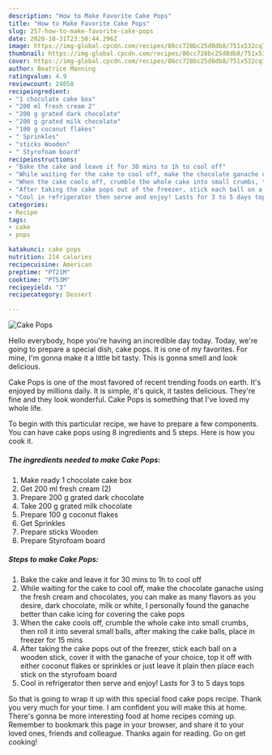 ```yaml
---
description: "How to Make Favorite Cake Pops"
title: "How to Make Favorite Cake Pops"
slug: 257-how-to-make-favorite-cake-pops
date: 2020-10-31T23:50:44.296Z
image: https://img-global.cpcdn.com/recipes/86cc728bc25d8db8/751x532cq70/cake-pops-recipe-main-photo.jpg
thumbnail: https://img-global.cpcdn.com/recipes/86cc728bc25d8db8/751x532cq70/cake-pops-recipe-main-photo.jpg
cover: https://img-global.cpcdn.com/recipes/86cc728bc25d8db8/751x532cq70/cake-pops-recipe-main-photo.jpg
author: Beatrice Manning
ratingvalue: 4.9
reviewcount: 24058
recipeingredient:
- "1 chocolate cake box"
- "200 ml fresh cream 2"
- "200 g grated dark chocolate"
- "200 g grated milk chocolate"
- "100 g coconut flakes"
- " Sprinkles"
- "sticks Wooden"
- " Styrofoam board"
recipeinstructions:
- "Bake the cake and leave it for 30 mins to 1h to cool off"
- "While waiting for the cake to cool off, make the chocolate ganache using the fresh cream and chocolates, you can make as many flavors as you desire, dark chocolate, milk or white, I personally found the ganache better than cake icing for covering the cake pops"
- "When the cake cools off, crumble the whole cake into small crumbs, then roll it into several small balls, after making the cake balls, place in freezer for 15 mins"
- "After taking the cake pops out of the freezer, stick each ball on a wooden stick, cover it with the ganache of your choice, top it off with either coconut flakes or sprinkles or just leave it plain then place each stick on the styrofoam board"
- "Cool in refrigerator then serve and enjoy! Lasts for 3 to 5 days tops"
categories:
- Recipe
tags:
- cake
- pops

katakunci: cake pops 
nutrition: 214 calories
recipecuisine: American
preptime: "PT21M"
cooktime: "PT53M"
recipeyield: "3"
recipecategory: Dessert

---
```



![Cake Pops](https://img-global.cpcdn.com/recipes/86cc728bc25d8db8/751x532cq70/cake-pops-recipe-main-photo.jpg)

Hello everybody, hope you're having an incredible day today. Today, we're going to prepare a special dish, cake pops. It is one of my favorites. For mine, I'm gonna make it a little bit tasty. This is gonna smell and look delicious.

Cake Pops is one of the most favored of recent trending foods on earth. It's enjoyed by millions daily. It is simple, it's quick, it tastes delicious. They're fine and they look wonderful. Cake Pops is something that I've loved my whole life.




To begin with this particular recipe, we have to prepare a few components. You can have cake pops using 8 ingredients and 5 steps. Here is how you cook it.

<!--inarticleads1-->

##### The ingredients needed to make Cake Pops:

1. Make ready 1 chocolate cake box
1. Get 200 ml fresh cream (2)
1. Prepare 200 g grated dark chocolate
1. Take 200 g grated milk chocolate
1. Prepare 100 g coconut flakes
1. Get  Sprinkles
1. Prepare sticks Wooden
1. Prepare  Styrofoam board




<!--inarticleads2-->

##### Steps to make Cake Pops:

1. Bake the cake and leave it for 30 mins to 1h to cool off
1. While waiting for the cake to cool off, make the chocolate ganache using the fresh cream and chocolates, you can make as many flavors as you desire, dark chocolate, milk or white, I personally found the ganache better than cake icing for covering the cake pops
1. When the cake cools off, crumble the whole cake into small crumbs, then roll it into several small balls, after making the cake balls, place in freezer for 15 mins
1. After taking the cake pops out of the freezer, stick each ball on a wooden stick, cover it with the ganache of your choice, top it off with either coconut flakes or sprinkles or just leave it plain then place each stick on the styrofoam board
1. Cool in refrigerator then serve and enjoy! Lasts for 3 to 5 days tops




So that is going to wrap it up with this special food cake pops recipe. Thank you very much for your time. I am confident you will make this at home. There's gonna be more interesting food at home recipes coming up. Remember to bookmark this page in your browser, and share it to your loved ones, friends and colleague. Thanks again for reading. Go on get cooking!
